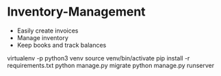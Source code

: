 # Inventory-Management 
* Easily create invoices
* Manage inventory
* Keep books and track balances



virtualenv -p python3 venv
source venv/bin/activate
pip install -r requirements.txt
python manage.py migrate
python manage.py runserver
